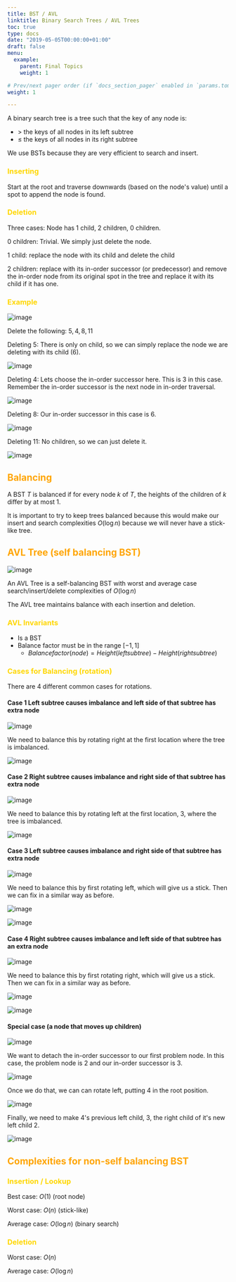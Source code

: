 ```yaml
---
title: BST / AVL
linktitle: Binary Search Trees / AVL Trees
toc: true
type: docs
date: "2019-05-05T00:00:00+01:00"
draft: false
menu:
  example:
    parent: Final Topics
    weight: 1

# Prev/next pager order (if `docs_section_pager` enabled in `params.toml`)
weight: 1

---
```


A binary search tree is a tree such that the key of any node is:

-  $>$ the keys of all nodes in its left subtree
- $\leq$  the keys of all nodes in its right subtree

We use BSTs because they are very efficient to search and insert.

### <span style="color:gold">Inserting</span>

Start at the root and traverse downwards (based on the node's value) until a spot to append the node is found.

### <span style="color:gold">Deletion</span>

Three cases: Node has $1$ child, $2$ children, $0$ children.

$0$ children: Trivial. We simply just delete the node.

$1$ child: replace the node with its child and delete the child

$2$ children: replace with its in-order successor (or predecessor) and remove the in-order node from its original spot in the tree and replace it with its child if it has one.

### <span style="color:gold">Example</span>

![image](/notes/eecs281/images/del1.png)

Delete the following: $5, 4, 8, 11$

Deleting $5:$ There is only on child, so we can simply replace the node we are deleting with its child $(6)$.

![image](/notes/eecs281/images/del2.png)

Deleting $4:$ Lets choose the in-order successor here. This is $3$ in this case. Remember the in-order successor is the next node in in-order traversal.

![image](/notes/eecs281/images/del3.png)

Deleting $8:$  Our in-order successor in this case is $6.$

![image](/notes/eecs281/images/del4.png)

Deleting $11:$ No children, so we can just delete it.

![image](/notes/eecs281/images/del5.png)

## <span style="color:orange">Balancing</span>

A BST $T$ is balanced if for every node $k$ of $T$, the heights of the children of $k$ differ by at most $1.$

It is important to try to keep trees balanced because this would make our insert and search complexities $O(\log n)$ because we will never have a stick-like tree.

## <span style="color:orange">AVL Tree (self balancing BST)</span>

![image](/notes/eecs281/images/avlrotations.png)

An AVL Tree is a self-balancing BST with worst and average case search/insert/delete complexities of $O(\log n)$

The AVL tree maintains balance with each insertion and deletion.

### <span style="color:gold">AVL Invariants</span>

- Is a BST
- Balance factor must be in the range $[-1, 1]$
  - $Balance factor(node) = Height(left subtree) - Height(right subtree)$

### <span style="color:gold">Cases for Balancing (rotation)</span>

There are $4$ different common cases for rotations. 

#### Case 1  Left subtree causes imbalance and left side of that subtree has extra node

![image](/notes/eecs281/images/avlbal1.png)

We need to balance this by rotating right at the first location where the tree is imbalanced.

![image](/notes/eecs281/images/avlbal2.png)

#### Case 2 Right subtree causes imbalance and right side of that subtree has extra node

![image](/notes/eecs281/images/avlbal3.png)

We need to balance this by rotating left at the first location, $3,$ where the tree is imbalanced.

![image](/notes/eecs281/images/avlbal4.png)

#### Case 3 Left subtree causes imbalance and right side of that subtree has extra node

![image](/notes/eecs281/images/avlbal5.png)

We need to balance this by first rotating left, which will give us a stick. Then we can fix in a similar way as before.

![image](/notes/eecs281/images/avlbal6.png)

![image](/notes/eecs281/images/avlbal7.png)

#### Case 4 Right subtree causes imbalance and left side of that subtree has an extra node

![image](/notes/eecs281/images/avlbal8.png)

We need to balance this by first rotating right, which will give us a stick. Then we can fix in a similar way as before.

![image](/notes/eecs281/images/avlbal9.png)

![image](/notes/eecs281/images/avlbal10.png)

#### Special case (a node that moves up children)

![image](/notes/eecs281/images/avlbal11.png)

We want to detach the in-order successor to our first problem node. In this case, the problem node is $2$ and our in-order successor is $3.$

![image](/notes/eecs281/images/avlbal12.png)

Once we do that, we can can rotate left, putting $4$ in the root position.

![image](/notes/eecs281/images/avlbal13.png)

Finally, we need to make $4$'s previous left child, $3,$ the right child of it's new left child $2.$

![image](/notes/eecs281/images/avlbal14.png)



## <span style="color:orange">Complexities for non-self balancing BST</span>

### <span style="color:gold">Insertion / Lookup</span>

Best case: $O(1)$ (root node)

Worst case: $O(n)$ (stick-like)

Average case: $O(\log n)$ (binary search)

### <span style="color:gold">Deletion</span>

Worst case: $O(n)$

Average case: $O(\log n)$

